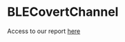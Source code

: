 # BLECovertChannel

Access to our report [here]([https://link-url-here.org](https://drive.google.com/file/d/1Q05-8evZT5vTWFUojMH-1RAdcDkcQt_7/view?usp=sharing))
